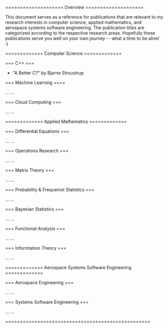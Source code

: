 ==================== Overview ====================

This document serves as a reference for publications that are relevant to my research interests in computer science, applied mathematics, and aerospace systems software engineering. The publication titles are categorized according to the respective research areas. Hopefully these publications serve you well on your own journey -- what a time to be alive! :)

============= Computer Science =============

=== C++ ===

* "A Better C?" by Bjarne Stroustrup

=== Machine Learning ====

... ...

=== Cloud Computing ===

... ...

============= Applied Mathematics =============

=== Differential Equations ===

... ...

=== Operations Research ===

... ...

=== Matrix Theory ===

... ...

=== Probability & Frequenist Statistics ===

... ...

=== Bayesian Statistics ===

... ...

=== Functional Analysis ===

... ...

=== Informtation Theory ===

... ...

============= Aerospace Systems Software Engineering =============

=== Aerospace Engineering ===

... ...

=== Systems Software Engineering ===

... ...

==================================================
